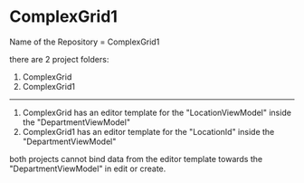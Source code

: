 # ComplexGrid1
Name of the Repository = ComplexGrid1

there are 2 project folders:

1) ComplexGrid
2) ComplexGrid1
---

1) ComplexGrid has an editor template for the "LocationViewModel" inside the "DepartmentViewModel" 
2) ComplexGrid1 has an editor template for the "LocationId" inside the "DepartmentViewModel"

both projects cannot bind data from the editor template towards the "DepartmentViewModel" in edit or create.
